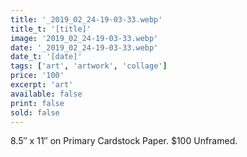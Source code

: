 ```yaml
---
title: '_2019_02_24-19-03-33.webp'
title_t: '[title]'
image: '2019_02_24-19-03-33.webp'
date: '_2019_02_24-19-03-33.webp'
date_t: '[date]'
tags: ['art', 'artwork', 'collage']
price: '100'
excerpt: 'art'
available: false
print: false
sold: false
---
```



8.5″ x 11″ on Primary Cardstock Paper.
$100 Unframed.
